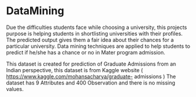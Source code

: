 # DataMining
Due the difficulties students face while choosing a university, this projects purpose is helping students in shortlisting universities with their profiles. The predicted output gives them a fair idea about their chances for a particular university. Data mining techniques are applied to help students to predict if he/she has a chance or no in Mater program admission.

 
This dataset is created for prediction of Graduate Admissions from an Indian perspective, this dataset is from Kaggle website ( https://www.kaggle.com/mohansacharya/graduate- admissions )
The dataset has 9 Attributes and 400 Observation and there is no missing values.



